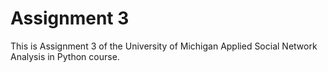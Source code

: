 # Assignment 3
This is Assignment 3 of the University of Michigan Applied Social Network Analysis in Python course.
